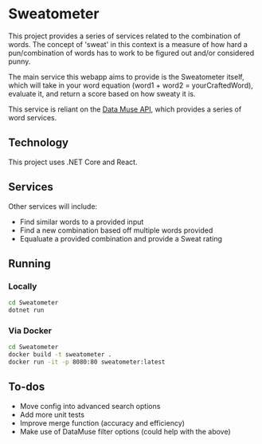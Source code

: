 # Sweatometer

This project provides a series of services related to the combination of words.
The concept of 'sweat' in this context is a measure of how hard a pun/combination of words
has to work to be figured out and/or considered punny.

The main service this webapp aims to provide is the Sweatometer itself, which will take in
your word equation (word1 + word2 = yourCraftedWord), evaluate it, and return a score based on
how sweaty it is.

This service is reliant on the [Data Muse API](http://www.datamuse.com/api), which provides a series 
of word services.


## Technology

This project uses .NET Core and React.


## Services

Other services will include:
* Find similar words to a provided input
* Find a new combination based off multiple words provided
* Equaluate a provided combination and provide a Sweat rating


## Running

### Locally
```bash
cd Sweatometer
dotnet run
```

### Via Docker
```bash
cd Sweatometer
docker build -t sweatometer .
docker run -it -p 8080:80 sweatometer:latest
```

## To-dos
* Move config into advanced search options
* Add more unit tests
* Improve merge function (accuracy and efficiency)
* Make use of DataMuse filter options (could help with the above)